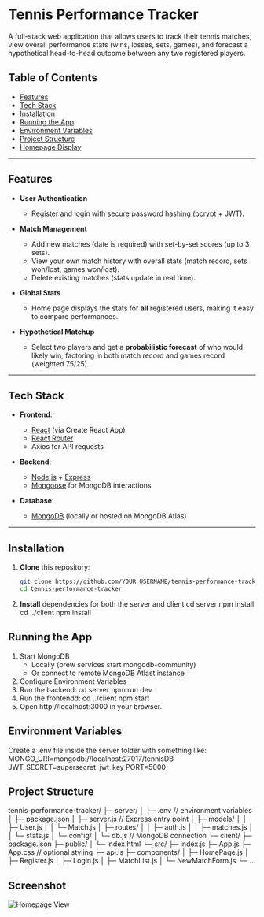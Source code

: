 # Tennis Performance Tracker

A full-stack web application that allows users to track their tennis matches, view overall performance stats (wins, losses, sets, games), and forecast a hypothetical head-to-head outcome between any two registered players.

## Table of Contents

- [Features](#features)  
- [Tech Stack](#tech-stack)  
- [Installation](#installation)  
- [Running the App](#running-the-app)  
- [Environment Variables](#environment-variables)  
- [Project Structure](#project-structure)  
- [Homepage Display](#homepage-display)

---

## Features

- **User Authentication**  
  - Register and login with secure password hashing (bcrypt + JWT).

- **Match Management**  
  - Add new matches (date is required) with set-by-set scores (up to 3 sets).
  - View your own match history with overall stats (match record, sets won/lost, games won/lost).
  - Delete existing matches (stats update in real time).

- **Global Stats**  
  - Home page displays the stats for **all** registered users, making it easy to compare performances.

- **Hypothetical Matchup**  
  - Select two players and get a **probabilistic forecast** of who would likely win, factoring in both match record and games record (weighted 75/25).

---

## Tech Stack

- **Frontend**:  
  - [React](https://reactjs.org/) (via Create React App)  
  - [React Router](https://reactrouter.com/)  
  - Axios for API requests

- **Backend**:  
  - [Node.js](https://nodejs.org/) + [Express](https://expressjs.com/)  
  - [Mongoose](https://mongoosejs.com/) for MongoDB interactions

- **Database**:  
  - [MongoDB](https://www.mongodb.com/) (locally or hosted on MongoDB Atlas)

---

## Installation

1. **Clone** this repository:
   ```bash
   git clone https://github.com/YOUR_USERNAME/tennis-performance-tracker.git
   cd tennis-performance-tracker
2. **Install** dependencies for both the server and client
   cd server
   npm install
   cd ../client
   npm install

## Running the App
1. Start MongoDB
   - Locally (brew services start mongodb-community)
   - Or connect to remote MongoDB Atlast instance
2. Configure Environment Variables
3. Run the backend:
   cd server
   npm run dev
4. Run the frontendd:
   cd ../client
   npm start
5. Open http://localhost:3000 in your browser.
   
## Environment Variables
Create a .env file inside the server folder with something like:
MONGO_URI=mongodb://localhost:27017/tennisDB
JWT_SECRET=supersecret_jwt_key
PORT=5000

## Project Structure
tennis-performance-tracker/
├─ server/
│   ├─ .env                  // environment variables
│   ├─ package.json
│   ├─ server.js             // Express entry point
│   ├─ models/
│   │   ├─ User.js
│   │   └─ Match.js
│   ├─ routes/
│   │   ├─ auth.js
│   │   ├─ matches.js
│   │   └─ stats.js
│   └─ config/
│       └─ db.js             // MongoDB connection
└─ client/
    ├─ package.json
    ├─ public/
    │   └─ index.html
    └─ src/
        ├─ index.js
        ├─ App.js
        ├─ App.css           // optional styling
        ├─ api.js
        ├─ components/
        │   ├─ HomePage.js
        │   ├─ Register.js
        │   ├─ Login.js
        │   ├─ MatchList.js
        │   └─ NewMatchForm.js
        └─ ...

## Screenshot
![Homepage View](./screenshots/Homepage.png)

